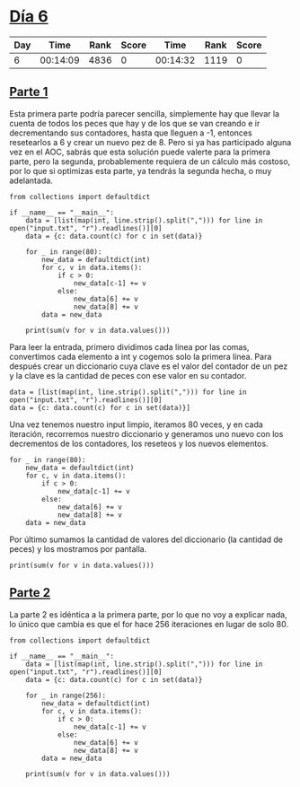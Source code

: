 # [Día 6](./)
| Day | Time     | Rank | Score | Time     | Rank | Score |
|-----|----------|------|-------|----------|------|-------|
| 6   | 00:14:09 | 4836 | 0     | 00:14:32 | 1119 | 0     |

## [Parte 1](./Sol1.py)
Esta primera parte podría parecer sencilla, simplemente hay que llevar la cuenta de todos los peces que hay
y de los que se van creando e ir decrementando sus contadores, hasta que lleguen a -1, entonces resetearlos
a 6 y crear un nuevo pez de 8. Pero si ya has participado alguna vez en el AOC, sabrás que esta solución 
puede valerte para la primera parte, pero la segunda, probablemente requiera de un cálculo más costoso, 
por lo que si optimizas esta parte, ya tendrás la segunda hecha, o muy adelantada.
```python3
from collections import defaultdict

if __name__ == "__main__":
    data = [list(map(int, line.strip().split(","))) for line in open("input.txt", "r").readlines()][0]
    data = {c: data.count(c) for c in set(data)}
    
    for _ in range(80):
        new_data = defaultdict(int)
        for c, v in data.items():
            if c > 0:
                new_data[c-1] += v
            else:
                new_data[6] += v
                new_data[8] += v
        data = new_data
    
    print(sum(v for v in data.values()))
```

Para leer la entrada, primero dividimos cada línea por las comas, convertimos cada elemento a int y cogemos
solo la primera línea. Para después crear un diccionario cuya clave es el valor del contador de un pez
y la clave es la cantidad de peces con ese valor en su contador.
```python3
data = [list(map(int, line.strip().split(","))) for line in open("input.txt", "r").readlines()][0]
data = {c: data.count(c) for c in set(data)}]
```

Una vez tenemos nuestro input limpio, iteramos 80 veces, y en cada iteración, recorremos nuestro diccionario
y generamos uno nuevo con los decrementos de los contadores, los reseteos y los nuevos elementos.
```python3
for _ in range(80):
    new_data = defaultdict(int)
    for c, v in data.items():
        if c > 0:
            new_data[c-1] += v
        else:
            new_data[6] += v
            new_data[8] += v
    data = new_data
```

Por último sumamos la cantidad de valores del diccionario (la cantidad de peces) y los mostramos por pantalla.
```python3
print(sum(v for v in data.values()))
```

## [Parte 2](./Sol2.py)
La parte 2 es idéntica a la primera parte, por lo que no voy a explicar nada, lo único que cambia es
que el for hace 256 iteraciones en lugar de solo 80.
```python3
from collections import defaultdict

if __name__ == "__main__":
    data = [list(map(int, line.strip().split(","))) for line in open("input.txt", "r").readlines()][0]
    data = {c: data.count(c) for c in set(data)}
    
    for _ in range(256):
        new_data = defaultdict(int)
        for c, v in data.items():
            if c > 0:
                new_data[c-1] += v
            else:
                new_data[6] += v
                new_data[8] += v
        data = new_data
    
    print(sum(v for v in data.values()))
```
